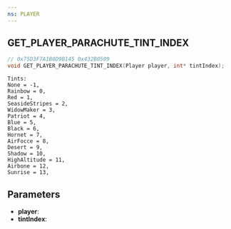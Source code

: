 ```yaml
---
ns: PLAYER
---
```

## GET_PLAYER_PARACHUTE_TINT_INDEX

```c
// 0x75D3F7A1B0D9B145 0x432B0509
void GET_PLAYER_PARACHUTE_TINT_INDEX(Player player, int* tintIndex);
```

```
Tints:  
None = -1,  
Rainbow = 0,  
Red = 1,  
SeasideStripes = 2,  
WidowMaker = 3,  
Patriot = 4,  
Blue = 5,  
Black = 6,  
Hornet = 7,  
AirFocce = 8,  
Desert = 9,  
Shadow = 10,  
HighAltitude = 11,  
Airbone = 12,  
Sunrise = 13,  
```

## Parameters
* **player**: 
* **tintIndex**: 

